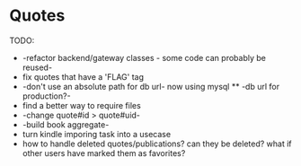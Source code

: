 # Quotes

TODO:
 * -refactor backend/gateway classes - some code can probably be reused-
 * fix quotes that have a 'FLAG' tag
 * -don't use an absolute path for db url- now using mysql
  ** -db url for production?-
 * find a better way to require files
 * -change quote#id > quote#uid-
 * -build book aggregate-
 * turn kindle imporing task into a usecase
 * how to handle deleted quotes/publications?  can they be deleted?  what if other users have marked them as favorites?
